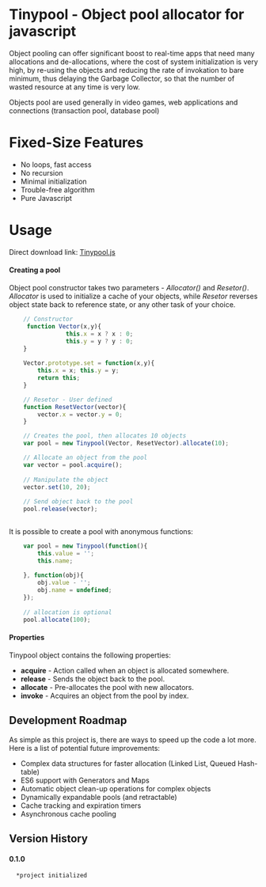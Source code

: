 # Tinypool - Object pool allocator for javascript
Object pooling can offer significant boost to real-time apps that need many allocations and de-allocations, where the cost of system initialization is very high, by re-using the objects and reducing the rate of invokation to bare minimum, thus delaying the Garbage Collector, so that the number of wasted resource at any time is very low.

Objects pool are used generally in video games, web applications and connections (transaction pool, database pool)

# Fixed-Size Features

* No loops, fast access
* No recursion
* Minimal initialization
* Trouble-free algorithm
* Pure Javascript

# Usage
Direct download link: [Tinypool.js](https://raw.githubusercontent.com/aleziev/tinypool/master/src/pool.js)

#### Creating a pool

Object pool constructor takes two parameters - _Allocator()_ and _Resetor()_. _Allocator_ is used to initialize a cache of your objects, while _Resetor_ reverses object state back to reference state, or any other task of your choice.

```javascript
    // Constructor 
     function Vector(x,y){
                this.x = x ? x : 0;
                this.y = y ? y : 0;
    }
    
    Vector.prototype.set = function(x,y){
        this.x = x; this.y = y;
        return this;
    }

    // Resetor - User defined
    function ResetVector(vector){
        vector.x = vector.y = 0;
    }

    // Creates the pool, then allocates 10 objects
    var pool = new Tinypool(Vector, ResetVector).allocate(10);

    // Allocate an object from the pool
    var vector = pool.acquire();
    
    // Manipulate the object
    vector.set(10, 20);
    
    // Send object back to the pool
    pool.release(vector);
    
```

It is possible to create a pool with anonymous functions:

```javascript
    var pool = new Tinypool(function(){
        this.value = '';
        this.name;
        
    }, function(obj){
        obj.value - '';
        obj.name = undefined;
    });
    
    // allocation is optional
    pool.allocate(100);

```

#### Properties

Tinypool object contains the following properties: 

* **acquire**  -  Action called when an object is allocated somewhere.
* **release**  -  Sends the object back to the pool.
* **allocate** -  Pre-allocates the pool with new allocators.
* **invoke**   -  Acquires an object from the pool by index. 


## Development Roadmap
As simple as this project is, there are ways to speed up the code a lot more. Here is a list of potential future improvements:

* Complex data structures for faster allocation (Linked List, Queued Hash-table)
* ES6 support with Generators and Maps
* Automatic object clean-up operations for complex objects
* Dynamically expandable pools (and retractable)
* Cache tracking and expiration timers
* Asynchronous cache pooling

## Version History

#### 0.1.0
      *project initialized

